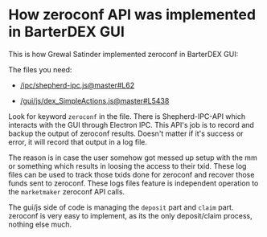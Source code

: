 # How zeroconf API was implemented in BarterDEX GUI

This is how Grewal Satinder implemented zeroconf in BarterDEX GUI:

The files you need:

- [/ipc/shepherd-ipc.js@master#L62](https://github.com/KomodoPlatform/BarterDEX/blob/master/ipc/shepherd-ipc.js#L62)

- [/gui/js/dex_SimpleActions.js@master#L5438](https://github.com/KomodoPlatform/BarterDEX/blob/master/gui/js/dex_SimpleActions.js#L5438)

Look for keyword `zeroconf` in the file. There is Shepherd-IPC-API which interacts with the GUI through Electron IPC. This API's job is to record and backup the output of zeroconf results. Doesn't matter if it's success or error, it will record that output in a log file.

The reason is in case the user somehow got messed up setup with the mm or something which results in loosing the access to their txid. These log files can be used to track those txids done for zeroconf and recover those funds sent to zeroconf. These logs files feature is independent operation to the `marketmaker` zeroconf API calls.

The gui/js side of code is managing the `deposit` part and `claim` part. zeroconf is very easy to implement, as its the only deposit/claim process, nothing else much.
